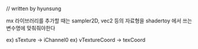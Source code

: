 // written by hyunsung

mx 라이브러리를 추가할 때는
sampler2D, vec2 등의 자료형을 shadertoy 에서 쓰는 변수명에 맞춰줘야한다

ex) sTexture -> iChannel0
ex) vTextureCoord -> texCoord